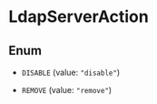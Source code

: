 

# LdapServerAction

## Enum


* `DISABLE` (value: `"disable"`)

* `REMOVE` (value: `"remove"`)



